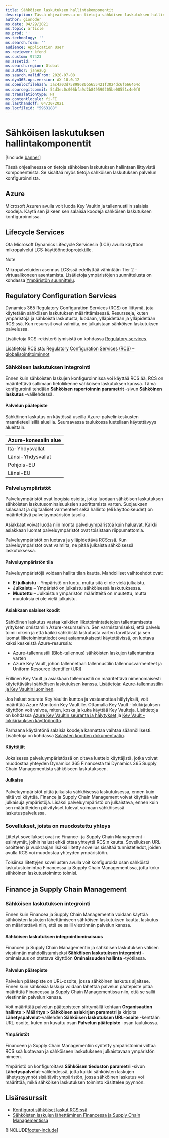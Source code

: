 ```yaml
---
title: Sähköisen laskutuksen hallintakomponentit
description: Tässä ohjeaiheessa on tietoja sähköisen laskutuksen hallintaan liittyvistä komponenteista.
author: gionoder
ms.date: 04/29/2021
ms.topic: article
ms.prod: ''
ms.technology: ''
ms.search.form: ''
audience: Application User
ms.reviewer: kfend
ms.custom: 97423
ms.assetid: ''
ms.search.region: Global
ms.author: janeaug
ms.search.validFrom: 2020-07-08
ms.dyn365.ops.version: AX 10.0.12
ms.openlocfilehash: 3ac4a03d75898680b5655421f3024dc6f666464c
ms.sourcegitcommit: 54d3ec0c006bfa9d2b849590205be08551c4e0f0
ms.translationtype: HT
ms.contentlocale: fi-FI
ms.lasthandoff: 04/30/2021
ms.locfileid: "5963188"
---
```

# <a name="electronic-invoicing-administration-components"></a>Sähköisen laskutuksen hallintakomponentit

[!include [banner](../includes/banner.md)]


Tässä ohjeaiheessa on tietoja sähköisen laskutuksen hallintaan liittyvistä komponenteista. Se sisältää myös tietoja sähköisen laskutuksen palvelun konfiguroinnista.

## <a name="azure"></a>Azure

Microsoft Azuren avulla voit luoda Key Vaultin ja tallennustilin salaisia koodeja. Käytä sen jälkeen sen salaisia koodeja sähköisen laskutuksen konfiguroinnissa.

## <a name="lifecycle-services"></a>Lifecycle Services

Ota Microsoft Dynamics Lifecycle Servicesin (LCS) avulla käyttöön mikropalvelut LCS-käyttöönottoprojektille.

> [!NOTE]
> Mikropalveluiden asennus LCS:ssä edellyttää vähintään Tier 2 -virtuaalikoneen asentamista. Lisätietoja ympäristöjen suunnittelusta on kohdassa [Ympäristön suunnittelu](../../fin-ops-core/fin-ops/imp-lifecycle/environment-planning.md).
 

## <a name="regulatory-configuration-services"></a>Regulatory Configuration Services

Dynamics 365 Regulatory Configuration Services (RCS) on liittymä, jota käytetään sähköisen laskutuksen määrittämisessä. Resursseja, kuten ympäristöjä ja sähköistä laskutusta, luodaan, ylläpidetään ja ylläpidetään RCS:ssä. Kun resurssit ovat valmiita, ne julkaistaan sähköisen laskutuksen palvelussa.

Lisätietoja RCS-rekisteröitymisistä on kohdassa [Regulatory services](https://marketing.configure.global.dynamics.com/).

Lisätietoja RCS:stä: [Regulatory Configuration Services (RCS) – globalisointitoiminnot](rcs-globalization-feature.md)

### <a name="integration-with-electronic-invoicing"></a>Sähköisen laskutuksen integrointi 

Ennen kuin sähköisten laskujen konfiguroinnissa voi käyttää RCS:ää, RCS on määritettävä sallimaan tietoliikenne sähköisen laskutuksen kanssa. Tämä konfigurointi tehdään **Sähköisen raportoinnin parametrit** -sivun **Sähköinen laskutus** -välilehdessä.

#### <a name="service-endpoint"></a>Palvelun päätepiste

Sähköinen laskutus on käytössä useilla Azure-palvelinkeskusten maantieteellisillä alueilla. Seuraavassa taulukossa luetellaan käytettävyys alueittain.

| Azure-konesalin alue |
|----------------------------|
| Itä-Yhdysvallat                    |
| Länsi-Yhdysvallat                    |
| Pohjois-EU                   |
| Länsi-EU                    |

### <a name="service-environments"></a>Palveluympäristöt

Palveluympäristöt ovat loogisia osioita, jotka luodaan sähköisen laskutuksen sähköisten laskutusominaisuuksien suorittamista varten. Suojauksen salasanat ja digitaaliset varmenteet sekä hallinto (eli käyttöoikeudet) on määritettävä palveluympäristön tasolla.

Asiakkaat voivat luoda niin monta palveluympäristöä kuin haluavat. Kaikki asiakkaan luomat palveluympäristöt ovat toisistaan riippumattomia.

Palveluympäristöt on luotava ja ylläpidettävä RCS:ssä. Kun palveluympäristöt ovat valmiita, ne pitää julkaista sähköisessä laskutuksessa.

#### <a name="service-environment-status"></a>Palveluympäristön tila

Palveluympäristöjä voidaan hallita tilan kautta. Mahdolliset vaihtoehdot ovat:

- **Ei julkaistu** – Ympäristö on luotu, mutta sitä ei ole vielä julkaistu.
- **Julkaistu** – Ympäristö on julkaistu sähköisessä laskutuksessa.
- **Muutettu** – Julkaistun ympäristön määritteitä on muutettu, mutta muutoksia ei ole vielä julkaistu.

#### <a name="customer-secrets"></a>Asiakkaan salaiset koodit

Sähköinen laskutus vastaa kaikkien liiketoimintatietojen tallentamisesta yrityksen omistamiin Azure-resursseihin. Sen varmistamiseksi, että palvelu toimii oikein ja että kaikki sähköistä laskutusta varten tarvittavat ja sen luomat liiketoimintatiedot ovat asianmukaisesti käytettävissä, on luotava kaksi keskeistä Azure-resurssia:

- Azure-tallennustili (Blob-tallennus) sähköisten laskujen tallentamista varten
- Azure Key Vault, johon tallennetaan tallennustilin tallennusvarmenteet ja Uniform Resource Identifier (URI)


Erillinen Key Vault ja asiakkaan tallennustili on määritettävä nimenomaisesti käytettäväksi sähköisen laskutuksen kanssa. Lisätietoja: [Azure-tallennustilin ja Key Vaultin luominen](e-invoicing-create-azure-storage-account-key-vault.md).

Jos haluat seurata Key Vaultin kuntoa ja vastaanottaa hälytyksiä, voit määrittää Azure Monitorin Key Vaultille. Ottamalla Key Vault -lokikirjauksen käyttöön voit valvoa, miten, koska ja kuka käyttää Key Vaulteja. Lisätietoja on kohdassa [Azure Key Vaultin seuranta ja hälytykset](/azure/key-vault/general/alert) ja [Key Vault -lokikirjauksen käyttöönotto](/azure/key-vault/general/howto-logging?tabs=azure-cli).

Parhaana käytäntönä salaisia koodeja kannattaa vaihtaa säännöllisesti. Lisätietoja on kohdassa [Salaisten koodien dokumentaatio](/azure/key-vault/secrets/).

#### <a name="users"></a>Käyttäjät

Jokaisessa palveluympäristössä on oltava luettelo käyttäjistä, jotka voivat muodostaa yhteyden Dynamics 365 Financesta tai Dynamics 365 Supply Chain Managementista sähköiseen laskutukseen.

#### <a name="publication"></a>Julkaisu

Palveluympäristöt pitää julkaista sähköisessä laskutuksessa, ennen kuin niitä voi käyttää. Finance ja Supply Chain Management voivat käyttää vain julkaisuja ympäristöjä. Lisäksi palveluympäristö on julkaistava, ennen kuin sen määritteiden päivitykset tulevat voimaan sähköisessä laskutuspalvelussa.

### <a name="connected-applications"></a>Sovellukset, joista on muodostettu yhteys

Liitetyt sovellukset ovat ne Finance- ja Supply Chain Management -esiintymät, joihin haluat ehkä ottaa yhteyttä RCS:n kautta. Sovelluksen URL-osoitteen ja vuokraajan lisäksi liitetty sovellus sisältää tunnistetiedot, joiden avulla RCS voi muodostaa yhteyden ympäristöön.

Toisiinsa liitettyjen sovellusten avulla voit konfiguroida osan sähköistä laskutustoimintoa Financessa ja Supply Chain Managementissa, jotta koko sähköinen laskutustoiminto toimisi.

## <a name="finance-and-supply-chain-management"></a>Finance ja Supply Chain Management

### <a name="integration-with-electronic-invoicing"></a>Sähköisen laskutuksen integrointi

Ennen kuin Financea ja Supply Chain Managementia voidaan käyttää sähköisten laskujen lähettämiseen sähköisen laskutuksen kautta, laskutus on määritettävä niin, että se sallii viestinnän palvelun kanssa.

#### <a name="electronic-invoicing-integration-feature"></a>Sähköisen laskutuksen integrointiominaisuus

Financen ja Supply Chain Managementin ja sähköisen laskutuksen välisen viestinnän mahdollistamiseksi **Sähköisen laskutuksen integrointi** -ominaisuus on otettava käyttöön **Ominaisuuden hallinta** -työtilassa.

#### <a name="service-endpoint"></a>Palvelun päätepiste

Palvelun päätepiste on URL-osoite, jossa sähköinen laskutus sijaitsee. Ennen kuin sähköisiä laskuja voidaan lähettää palvelun päätepiste pitää määrittää Financessa ja Supply Chain Managementissa niin, että se sallii viestinnän palvelun kanssa.

Voit määrittää palvelun päätepisteen siirtymällä kohtaan **Organisaation hallinto \> Määritys \> Sähköisen asiakirjan parametri** ja kirjoita **Lähetyspalvelut**-välilehden **Sähköisen laskutuksen URL-osoite** -kenttään URL-osoite, kuten on kuvattu osan **Palvelun päätepiste** -osan taulukossa.

#### <a name="environments"></a>Ympäristöt

Financeen ja Supply Chain Managementiin syötetty ympäristönimi viittaa RCS:ssä luotavaan ja sähköiseen laskutukseen julkaistavaan ympäristön nimeen.

Ympäristö on konfiguroitava **Sähköisen tiedoston parametri** -sivun **Lähetyspalvelut**-välilehdessä, jotta kaikki sähköisten laskujen lähetyspyynnöt sisältävät ympäristön, jossa sähköinen laskutus voi määrittää, mikä sähköisen laskutuksen toiminto käsittelee pyynnön.

## <a name="additional-resources"></a>Lisäresurssit

- [Konfiguroi sähköiset laskut RCS:ssä](e-invoicing-configuration-rcs.md)
- [Sähköisten laskujen lähettäminen Financessa ja Supply Chain Managementissa](e-invoicing-issuing-electronic-invoices-finance-supply-chain-management.md)


[!INCLUDE[footer-include](../../includes/footer-banner.md)]
